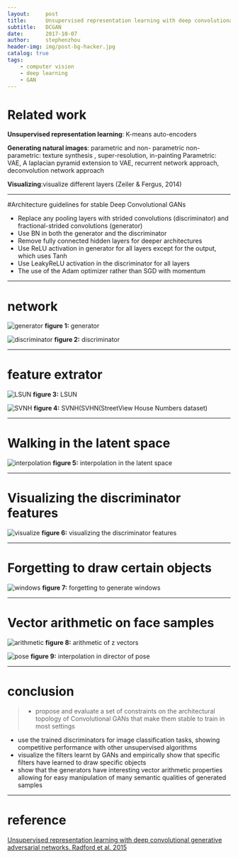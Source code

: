 ```yaml
---
layout:     post
title:      Unsupervised representation learning with deep convolutional generative adversarial networks
subtitle:   DCGAN
date:       2017-10-07
author:     stephenzhou
header-img: img/post-bg-hacker.jpg
catalog: true
tags:
    - computer vision
    - deep learning
    - GAN
---
```


# Related work
**Unsupervised representation learning**: K-means auto-encoders

**Generating natural images**: parametric and non- parametric
non-parametric: texture synthesis , super-resolution, in-painting
Parametric: VAE, A laplacian pyramid extension to VAE, recurrent network approach, deconvolution network approach

**Visualizing**:visualize different layers (Zeiler & Fergus, 2014)

---

#Architecture guidelines for stable Deep Convolutional GANs
- Replace any pooling layers with strided convolutions (discriminator) and fractional-strided convolutions (generator)
- Use BN in both the generator and the discriminator
- Remove fully connected hidden layers for deeper architectures
- Use ReLU activation in generator for all layers except for the output, which uses Tanh
- Use LeakyReLU activation in the discriminator for all layers
- The use of the Adam optimizer rather than SGD with momentum

---

# network

![generator](https://i.imgur.com/3VHQM3H.png)
**figure 1:** generator

![discriminator](https://i.imgur.com/oJxPEYG.png)
**figure 2:** discriminator

---

# feature extrator
![LSUN](https://i.imgur.com/A58d1Ch.png)
**figure 3:** LSUN

![SVNH](https://i.imgur.com/Qca1f6a.png)
**figure 4:** SVNH(SVHN(StreetView House Numbers dataset)

---

# Walking in the latent space
![interpolation](https://i.imgur.com/PBirMaL.jpg)
**figure 5:** interpolation in the latent space

---

# Visualizing the discriminator features
![visualize](https://i.imgur.com/2msXdof.png)
**figure 6:** visualizing the discriminator features

---

# Forgetting to draw certain objects
![windows](https://i.imgur.com/OGhAG51.png)
**figure 7:** forgetting to generate windows

---

# Vector arithmetic on face samples
![arithmetic](https://i.imgur.com/J7hrriH.png)
**figure 8:** arithmetic of z vectors 

![pose](https://i.imgur.com/apkwhxF.png)
**figure 9:** interpolation in director of pose

---

# conclusion
>- propose and evaluate a set of constraints on the architectural topology of Convolutional GANs that make them stable to train in most settings
- use the trained discriminators for image classification tasks, showing competitive performance with other unsupervised algorithms
- visualize the filters learnt by GANs and empirically show that specific filters have learned to draw specific objects
- show that the generators have interesting vector arithmetic properties allowing for easy manipulation of many semantic qualities of generated samples

---

# reference
[Unsupervised representation learning with deep convolutional generative adversarial networks. Radford et al. 2015](https://arxiv.org/pdf/1511.06434.pdf)









